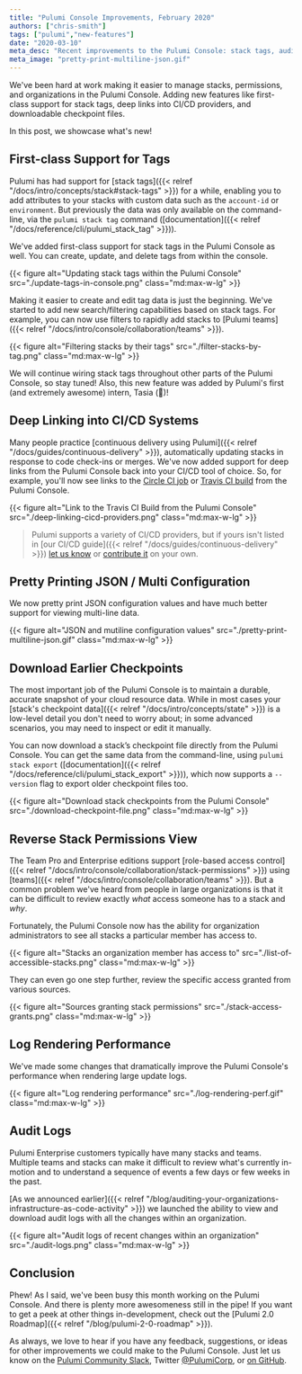 ```yaml
---
title: "Pulumi Console Improvements, February 2020"
authors: ["chris-smith"]
tags: ["pulumi","new-features"]
date: "2020-03-10"
meta_desc: "Recent improvements to the Pulumi Console: stack tags, audit logs, CI/CD integration, downloadable checkpoint files"
meta_image: "pretty-print-multiline-json.gif"
---
```


We've been hard at work making it easier to manage stacks, permissions, and organizations in the Pulumi Console. Adding
new features like first-class support for stack tags, deep links into CI/CD providers, and downloadable checkpoint files.

In this post, we showcase what's new!

<!--more-->

## First-class Support for Tags

Pulumi has had support for [stack tags]({{< relref "/docs/intro/concepts/stack#stack-tags" >}}) for a while, enabling
you to add attributes to your stacks with custom data such as the `account-id` or `environment`. But previously the data was
only available on the command-line, via the `pulumi stack tag` command ([documentation]({{< relref "/docs/reference/cli/pulumi_stack_tag" >}})).

We've added first-class support for stack tags in the Pulumi Console as well. You can create, update, and delete tags from within the console.

{{< figure alt="Updating stack tags within the Pulumi Console" src="./update-tags-in-console.png" class="md:max-w-lg" >}}

Making it easier to create and edit tag data is just the beginning. We've started to add new search/filtering capabilities
based on stack tags. For example, you can now use filters to rapidly add stacks to [Pulumi teams]({{< relref "/docs/intro/console/collaboration/teams" >}}).

{{< figure alt="Filtering stacks by their tags" src="./filter-stacks-by-tag.png" class="md:max-w-lg" >}}

We will continue wiring stack tags throughout other parts of the Pulumi Console, so stay tuned! Also, this new feature was
added by Pulumi's first (and extremely awesome) intern, Tasia (👋)!

## Deep Linking into CI/CD Systems

Many people practice [continuous delivery using Pulumi]({{< relref "/docs/guides/continuous-delivery" >}}), automatically
updating stacks in response to code check-ins or merges. We've now added support for deep links from the Pulumi Console back
into your CI/CD tool of choice. So, for example, you'll now see links to the [Circle CI job](http://circleci.com) or
[Travis CI build](http://travis-ci.com) from the Pulumi Console.

{{< figure alt="Link to the Travis CI Build from the Pulumi Console" src="./deep-linking-cicd-providers.png" class="md:max-w-lg" >}}

> Pulumi supports a variety of CI/CD providers, but if yours isn't listed in [our CI/CD guide]({{< relref "/docs/guides/continuous-delivery" >}})
> [let us know](https://slack.pulumi.com) or [contribute it](https://github.com/pulumi/pulumi/tree/master/pkg/util/ciutil)
> on your own.

## Pretty Printing JSON / Multi Configuration

We now pretty print JSON configuration values and have much better support for viewing multi-line data.

{{< figure alt="JSON and mutiline configuration values" src="./pretty-print-multiline-json.gif" class="md:max-w-lg" >}}

## Download Earlier Checkpoints

The most important job of the Pulumi Console is to maintain a durable, accurate snapshot of your cloud resource data.
While in most cases your [stack's checkpoint data]({{< relref "/docs/intro/concepts/state" >}}) is a low-level detail
you don't need to worry about; in some advanced scenarios, you may need to inspect or edit it manually.

You can now download a stack’s checkpoint file directly from the Pulumi Console. You can get the
same data from the command-line, using `pulumi stack export` ([documentation]({{< relref "/docs/reference/cli/pulumi_stack_export" >}})),
which now supports a `--version` flag to export older checkpoint files too.

{{< figure alt="Download stack checkpoints from the Pulumi Console" src="./download-checkpoint-file.png" class="md:max-w-lg" >}}

## Reverse Stack Permissions View

The Team Pro and Enterprise editions support [role-based access control]({{< relref "/docs/intro/console/collaboration/stack-permissions" >}})
using [teams]({{< relref "/docs/intro/console/collaboration/teams" >}}). But a common problem we've heard from people in large organizations
is that it can be difficult to review exactly *_what_* access someone has to a stack and *_why_*.

Fortunately, the Pulumi Console now has the ability for organization administrators to see all stacks a particular member has access to.

{{< figure alt="Stacks an organization member has access to" src="./list-of-accessible-stacks.png" class="md:max-w-lg" >}}

They can even go one step further, review the specific access granted from various sources.

{{< figure alt="Sources granting stack permissions" src="./stack-access-grants.png" class="md:max-w-lg" >}}

## Log Rendering Performance

We've made some changes that dramatically improve the Pulumi Console's performance when rendering large update logs.

{{< figure alt="Log rendering performance" src="./log-rendering-perf.gif" class="md:max-w-lg" >}}

## Audit Logs

Pulumi Enterprise customers typically have many stacks and teams. Multiple teams and stacks can make it difficult to review what's currently in-motion and to understand a sequence of events a few days or few weeks in the past.

[As we announced earlier]({{< relref "/blog/auditing-your-organizations-infrastructure-as-code-activity" >}}) we launched the ability to view
and download audit logs with all the changes within an organization.

{{< figure alt="Audit logs of recent changes within an organization" src="./audit-logs.png" class="md:max-w-lg" >}}

## Conclusion

Phew! As I said, we've been busy this month working on the Pulumi Console. And there is plenty more awesomeness still in the pipe!
If you want to get a peek at other things in-development, check out the [Pulumi 2.0 Roadmap]({{< relref "/blog/pulumi-2-0-roadmap" >}}).

As always, we love to hear if you have any feedback, suggestions, or ideas for other improvements we could make to the
Pulumi Console. Just let us know on the [Pulumi Community Slack](https://slack.pulumi.com), Twitter [@PulumiCorp](https://twitter.com/pulumicorp),
or [on GitHub](https://github.com/pulumi/pulumi).
